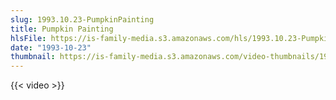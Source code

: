```yaml
---
slug: 1993.10.23-PumpkinPainting
title: Pumpkin Painting
hlsFile: https://is-family-media.s3.amazonaws.com/hls/1993.10.23-PumpkinPainting/1993.10.23-PumpkinPainting.m3u8
date: "1993-10-23"
thumbnail: https://is-family-media.s3.amazonaws.com/video-thumbnails/1993.10.23-PumpkinPainting.png
---
```

{{< video >}}
